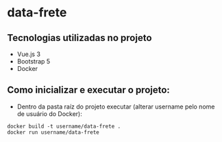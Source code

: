 # data-frete

## Tecnologias utilizadas no projeto
- Vue.js 3
- Bootstrap 5
- Docker

## Como inicializar e executar o projeto:
- Dentro da pasta raíz do projeto executar (alterar username pelo nome de usuário do Docker):
```
docker build -t username/data-frete .
docker run username/data-frete 
```
